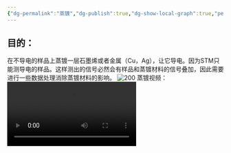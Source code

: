 ```yaml
---
{"dg-permalink":"蒸镀","dg-publish":true,"dg-show-local-graph":true,"permalink":"/蒸镀/","dgShowLocalGraph":true,"dgPassFrontmatter":true}
---
```


## 目的：
在不导电的样品上蒸镀一层石墨烯或者金属（Cu，Ag），让它导电。因为STM只能测导电的样品。这样测出的信号必然会有样品和蒸镀材料的信号叠加，因此需要进行一些数据处理消除蒸镀材料的影响。
![200](/img/user/lab/素材/1690425823207.jpg)
蒸镀视频：
![](../素材/ba61349cb11832dce065bc0b60ab9e93.mp4)

